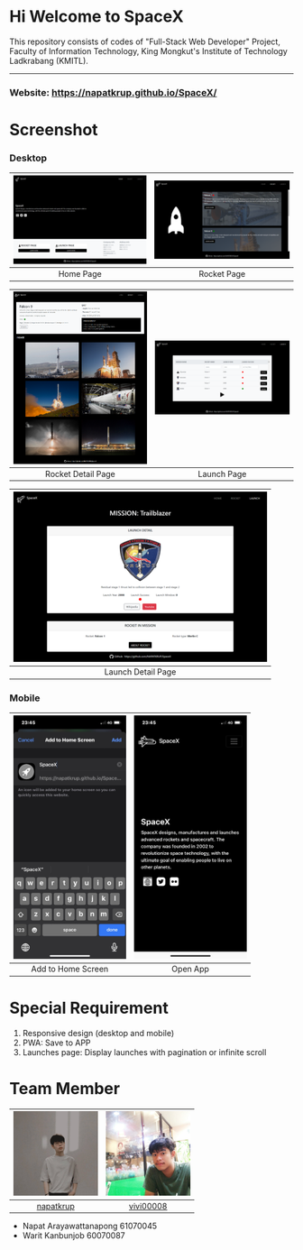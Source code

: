 # Hi Welcome to SpaceX
This repository consists of codes of "Full-Stack Web Developer" Project, Faculty of Information Technology, King Mongkut's Institute of Technology Ladkrabang (KMITL).
______
### Website: https://napatkrup.github.io/SpaceX/

# Screenshot
### Desktop
|<img src="https://github.com/NAPATKRUP/SpaceX/blob/main/README/home.png" width="450px"/>|<img src="https://github.com/NAPATKRUP/SpaceX/blob/main/README/rocket.png" width="450px"/>|
|:-----:|:-----:|
|Home Page|Rocket Page|

|<img src="https://github.com/NAPATKRUP/SpaceX/blob/main/README/rocketDetail.png" width="450px"/>|<img src="https://github.com/NAPATKRUP/SpaceX/blob/main/README/launch.png" width="450px"/>|
|:-----:|:-----:|
|Rocket Detail Page|Launch Page|

|<img src="https://github.com/NAPATKRUP/SpaceX/blob/main/README/launchDetail.png" width="450px"/>|
|:-----:|
|Launch Detail Page|

### Mobile
|<img src="https://github.com/NAPATKRUP/SpaceX/blob/main/README/mobile_1.jpg" width="200px"/>|<img src="https://github.com/NAPATKRUP/SpaceX/blob/main/README/mobile_2.jpg" width="200px"/>|
|:-----:|:-----:|
|Add to Home Screen|Open App|

# Special Requirement
1. Responsive design (desktop and mobile)
2. PWA: Save to APP
3. Launches page: Display launches with pagination or infinite scroll

# Team Member
|<img src="https://github.com/NAPATKRUP/SpaceX/blob/main/README/pic_napat.jpg" width="150px" height="150px">|<img src="https://github.com/NAPATKRUP/SpaceX/blob/main/README/pic_vivi.jpg" width="150px" height="150px">
|:-----:|:-----:|
|[napatkrup](https://github.com/NAPATKRUP)|[vivi00008](https://github.com/vivi00008)|

- Napat Arayawattanapong 61070045
- Warit Kanbunjob 60070087
